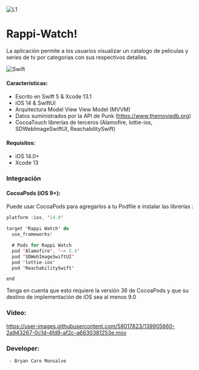 ![L1](https://user-images.githubusercontent.com/58017823/139906501-2f1772f3-6537-4ca0-9416-405107053ec2.png)

# Rappi-Watch!


La aplicación permite a los usuarios visualizar un catalogo de peliculas y series de tv por categorias con sus respectivos detalles.

![Swift](https://img.shields.io/badge/Swift-UI-blue.svg)

#### Características: 
     
- Escrito en Swift 5 & Xcode 13.1
- iOS 14 & SwiftUI
- Arquitectura Model View View Model (MVVM)
- Datos suministrados por la API de Punk (https://www.themoviedb.org)
- CocoaTouch librerías de terceros (Alamofire, lottie-ios, SDWebImageSwiftUI, ReachabilitySwift)

#### Requisitos: 

- iOS 14.0+
- Xcode 13

### Integración

#### CocoaPods (iOS 9+):

Puede usar CocoaPods para agregarlos a tu Podfile e instalar las librerías :

```swift
platform :ios, '14.0'

target 'Rappi Watch' do
  use_frameworks!

  # Pods for Rappi Watch
  pod 'Alamofire', '~> 5.4'
  pod 'SDWebImageSwiftUI'
  pod 'lottie-ios'
  pod 'ReachabilitySwift'

end
```
Tenga en cuenta que esto requiere la versión 36 de CocoaPods y que su destino de implementación de iOS sea al menos 9.0

### Video:
https://user-images.githubusercontent.com/58017823/139905660-2a943267-0c1d-4fd9-af2c-a6630381253e.mov

### Developer: 
     - Bryan Caro Monsalve






